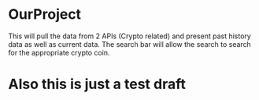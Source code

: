 # OurProject
This will pull the data from 2 APIs (Crypto related) and present past history data as well as current data. The search bar will allow the search to search for the appropriate crypto coin.
# Also this is just a test draft
